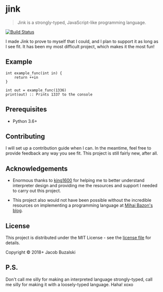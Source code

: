 # jink

> Jink is a strongly-typed, JavaScript-like programming language.

[![Build Status](https://travis-ci.org/Jacob-Noah/jink.svg?branch=master)](https://travis-ci.org/Jacob-Noah/jink)

I made Jink to prove to myself that I could, and I plan to support it as long as I see fit. It has been my most difficult project, which makes it the most fun!

## Example

```jink
int example_func(int in) {
    return ++in
}

int out = example_func(1336)
print(out) :: Prints 1337 to the console
```

## Prerequisites

* Python 3.6+

## Contributing

I will set up a contribution guide when I can. In the meantime, feel free to provide feedback any way you see fit. This project is still fairly new, after all.

## Acknowledgements

* Enormous thanks to [king1600](https://github.com/king1600) for helping me to better understand interpreter design and providing me the resources and support I needed to carry out this project.

* This project also would not have been possible without the incredible resources on implementing a programming language at [Mihai Bazon's blog](http://lisperator.net).

## License

This project is distributed under the MIT License - see the [license file](LICENSE) for details.

Copyright © 2018+ Jacob Buzalski

## P.S.

Don't call me silly for making an interpreted language strongly-typed, call me silly for making it with a loosely-typed language. Haha! xoxo